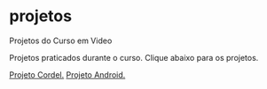 # projetos
 Projetos do Curso em Video

Projetos praticados durante o curso. 
Clique abaixo para os projetos.

<a href="hugovini.github.io/projetos/projeto-cordel">Projeto Cordel.</a>
<a href="hugovini.github.io/projetos/android-cguana">Projeto Android.</a>